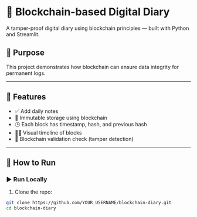 # 📘 Blockchain-based Digital Diary

A tamper-proof digital diary using blockchain principles — built with Python and Streamlit.

## 🎯 Purpose

This project demonstrates how blockchain can ensure data integrity for permanent logs.

---

## 🧱 Features

- ✅ Add daily notes
- 🔐 Immutable storage using blockchain
- 🕒 Each block has timestamp, hash, and previous hash
- 👨‍💻 Visual timeline of blocks
- 🚨 Blockchain validation check (tamper detection)

---

## 🚀 How to Run

### ▶️ Run Locally

1. Clone the repo:
```bash
git clone https://github.com/YOUR_USERNAME/blockchain-diary.git
cd blockchain-diary
